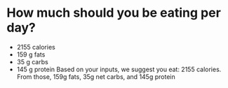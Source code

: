 # How much should you be eating per day?
- 2155 calories
- 159 g fats
- 35 g carbs
- 145 g protein
Based on your inputs, we suggest you eat: 2155 calories. From those, 159g fats, 35g net carbs, and 145g protein
